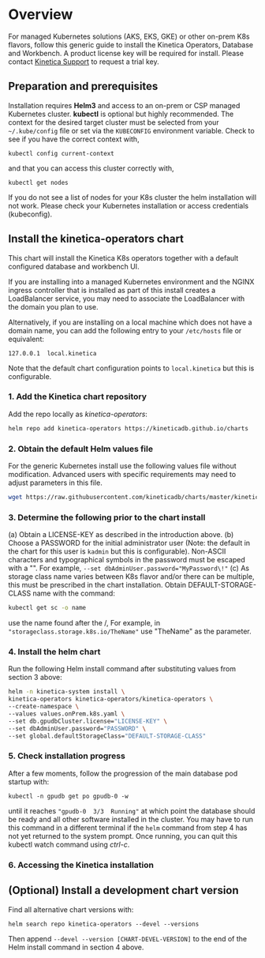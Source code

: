 
# Overview
For managed Kubernetes solutions (AKS, EKS, GKE) or other on-prem K8s flavors, follow this generic guide to install the Kinetica Operators, Database and Workbench. A product license key will be required for install. Please contact [Kinetica Support](mailto:support@kinetica.com) to request a trial key.

## Preparation and prerequisites
Installation requires **Helm3** and access to an on-prem or CSP managed Kubernetes cluster. **kubectl** is optional but highly recommended. The context for the desired target cluster must be selected from your `~/.kube/config` file or set via the `KUBECONFIG` environment variable. Check to see if you have the correct context with,
```
kubectl config current-context
```
and that you can access this cluster correctly with,
```
kubectl get nodes
```
If you do not see a list of nodes for your K8s cluster the helm installation will not work. Please check your Kubernetes installation or access credentials (kubeconfig).

## Install the kinetica-operators chart
This chart will install the Kinetica K8s operators together with a default configured database and workbench UI.

If you are installing into a managed Kubernetes environment and the NGINX ingress controller that is installed as part of this install creates a LoadBalancer service, you may need to associate the LoadBalancer with the domain you plan to use.

Alternatively, if you are installing on a local machine which does not have a domain name, you can add the following entry to your `/etc/hosts` file or equivalent:
```
127.0.0.1  local.kinetica
```
Note that the default chart configuration points to `local.kinetica` but this is configurable.

### 1. Add the Kinetica chart repository
Add the repo locally as *kinetica-operators*:
```bash
helm repo add kinetica-operators https://kineticadb.github.io/charts
```

### 2. Obtain the default Helm values file
For the generic Kubernetes install use the following values file without modification. Advanced users with specific requirements may need to adjust parameters in this file.
```bash
wget https://raw.githubusercontent.com/kineticadb/charts/master/kinetica-operators/values.onPrem.k8s.yaml
```

### 3. Determine the following prior to the chart install
(a) Obtain a LICENSE-KEY as described in the introduction above.
(b) Choose a PASSWORD for the initial administrator user (Note: the default in the chart for this user is `kadmin` but this is configurable). Non-ASCII characters and typographical symbols in the password must be escaped with a "\". For example, `--set dbAdminUser.password="MyPassword\!"`
(c) As storage class name varies between K8s flavor and/or there can be multiple, this must be prescribed in the chart installation. Obtain DEFAULT-STORAGE-CLASS name with the command:
```bash
kubectl get sc -o name 
```
use the name found after the /, For example, in `"storageclass.storage.k8s.io/TheName"` use "TheName" as the parameter.

### 4. Install the helm chart
Run the following Helm install command after substituting values from section 3 above:
```bash
helm -n kinetica-system install \
kinetica-operators kinetica-operators/kinetica-operators \
--create-namespace \
--values values.onPrem.k8s.yaml \
--set db.gpudbCluster.license="LICENSE-KEY" \
--set dbAdminUser.password="PASSWORD" \
--set global.defaultStorageClass="DEFAULT-STORAGE-CLASS"
```

### 5. Check installation progress
After a few moments, follow the progression of the main database pod startup with:
```
kubectl -n gpudb get po gpudb-0 -w
```
until it reaches `"gpudb-0  3/3  Running"` at which point the database should be ready and all other software installed in the cluster. You may have to run this command in a different terminal if the `helm` command from step 4 has not yet returned to the system prompt. Once running, you can quit this kubectl watch command using *ctrl-c*.

### 6. Accessing the Kinetica installation

## (Optional) Install a development chart version
Find all alternative chart versions with:
```
helm search repo kinetica-operators --devel --versions
```
Then append `--devel --version [CHART-DEVEL-VERSION]` to the end of the Helm install command in section 4 above.
